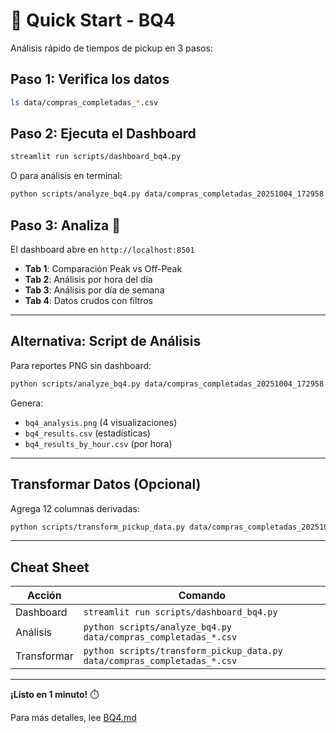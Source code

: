 # 🚀 Quick Start - BQ4

Análisis rápido de tiempos de pickup en 3 pasos:

## Paso 1: Verifica los datos

```bash
ls data/compras_completadas_*.csv
```

## Paso 2: Ejecuta el Dashboard

```bash
streamlit run scripts/dashboard_bq4.py
```

O para análisis en terminal:

```bash
python scripts/analyze_bq4.py data/compras_completadas_20251004_172958.csv
```

## Paso 3: Analiza 🎉

El dashboard abre en `http://localhost:8501`

- **Tab 1**: Comparación Peak vs Off-Peak  
- **Tab 2**: Análisis por hora del día  
- **Tab 3**: Análisis por día de semana  
- **Tab 4**: Datos crudos con filtros

---

## Alternativa: Script de Análisis

Para reportes PNG sin dashboard:

```bash
python scripts/analyze_bq4.py data/compras_completadas_20251004_172958.csv
```

Genera:
- `bq4_analysis.png` (4 visualizaciones)
- `bq4_results.csv` (estadísticas)
- `bq4_results_by_hour.csv` (por hora)

---

## Transformar Datos (Opcional)

Agrega 12 columnas derivadas:

```bash
python scripts/transform_pickup_data.py data/compras_completadas_20251004_172958.csv
```

---

## Cheat Sheet

| Acción | Comando |
|--------|---------|
| Dashboard | `streamlit run scripts/dashboard_bq4.py` |
| Análisis | `python scripts/analyze_bq4.py data/compras_completadas_*.csv` |
| Transformar | `python scripts/transform_pickup_data.py data/compras_completadas_*.csv` |

---

**¡Listo en 1 minuto!** ⏱️

Para más detalles, lee [BQ4.md](BQ4.md)

